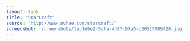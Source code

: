 ```yaml
---
layout: link
title: "StarCraft"
source: 'http://www.nvhae.com/starcraft/'
screenshot: 'screenshots/1ac1e9e2-5dfa-4d87-97a5-b30519989f28.jpg'
---
```


